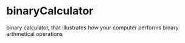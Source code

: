 # binaryCalculator
binary calculator, that illustrates how your computer performs binary arthmetical operations
